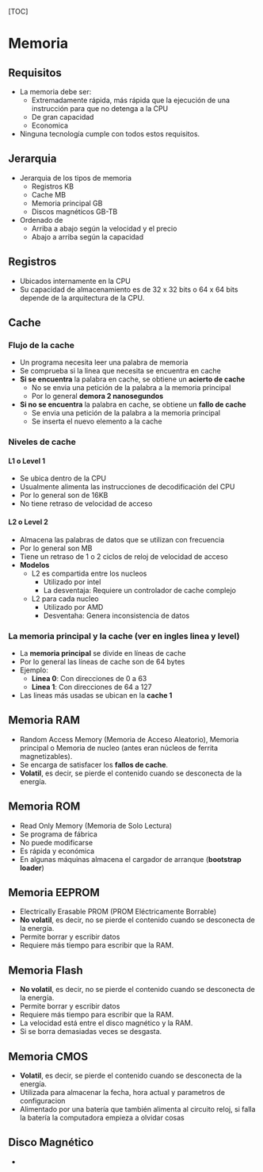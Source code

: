 [TOC]
# Memoria
## Requisitos
- La memoria debe ser:
  - Extremadamente rápida, más rápida que la ejecución de una instrucción para que no detenga a la CPU
  - De gran capacidad
  - Economica
- Ninguna tecnología cumple con todos estos requisitos.
## Jerarquia
- Jerarquia de los tipos de memoria
  - Registros KB
  - Cache MB
  - Memoria principal GB
  - Discos magnéticos GB-TB
- Ordenado de
  - Arriba a abajo según la velocidad y el precio 
  - Abajo a arriba según la capacidad
## Registros
- Ubicados internamente en la CPU
- Su capacidad de almacenamiento es de 32 x 32 bits o 64 x 64 bits depende de la arquitectura de la CPU.
## Cache
### Flujo de la cache
- Un programa necesita leer una palabra de memoria
- Se comprueba si la linea que necesita se encuentra en cache
- **Si se encuentra** la palabra en cache, se obtiene un **acierto de cache**
	- No se envia una petición de la palabra a la memoria principal
	- Por lo general **demora 2 nanosegundos**
- **Si no se encuentra** la palabra en cache, se obtiene un **fallo de cache**
	- Se envia una petición de la palabra a la memoria principal
	- Se inserta el nuevo elemento a la cache
### Niveles de cache
#### L1 o Level 1
- Se ubica dentro de la CPU
- Usualmente alimenta las instrucciones de decodificación del CPU
- Por lo general son de 16KB
- No tiene retraso de velocidad de acceso
#### L2 o Level 2
- Almacena las palabras de datos que se utilizan con frecuencia
- Por lo general son MB
- Tiene un retraso de 1 o 2 ciclos de reloj de velocidad de acceso
- **Modelos**
	- L2 es compartida entre los nucleos
		- Utilizado por intel
		- La desventaja: Requiere un controlador de cache complejo 
	- L2 para cada nucleo 
		- Utilizado por AMD
		- Desventaha: Genera inconsistencia de datos
### La memoria principal y la cache (ver en ingles linea y level)
- La **memoria principal** se divide en líneas de cache
- Por lo general las líneas de cache son de 64 bytes
- Ejemplo:
  - **Linea 0**: Con direcciones de 0 a 63
  - **Linea 1**: Con direcciones de 64 a 127
- Las lineas más usadas se ubican en la **cache 1**
## Memoria RAM
- Random Access Memory (Memoria de Acceso Aleatorio), Memoria principal o Memoria de nucleo (antes eran núcleos de ferrita magnetizables).
- Se encarga de satisfacer los **fallos de cache**.
- **Volatil**, es decir, se pierde el contenido cuando se desconecta de la energía.
## Memoria ROM
- Read Only Memory (Memoria de Solo Lectura)
- Se programa de fábrica
- No puede modificarse
- Es rápida y económica
- En algunas máquinas almacena el cargador de arranque (**bootstrap loader**)
## Memoria EEPROM
- Electrically Erasable PROM (PROM Eléctricamente Borrable)
- **No volatil**, es decir, no se pierde el contenido cuando se desconecta de la energía.
- Permite borrar y escribir datos
- Requiere más tiempo para escribir que la RAM.
## Memoria Flash
- **No volatil**, es decir, no se pierde el contenido cuando se desconecta de la energía.
- Permite borrar y escribir datos
- Requiere más tiempo para escribir que la RAM.
- La velocidad está entre el disco magnético y la RAM.
- Si se borra demasiadas veces se desgasta.
## Memoria CMOS
- **Volatil**, es decir, se pierde el contenido cuando se desconecta de la energía.
- Utilizada para almacenar la fecha, hora actual y parametros de configuracion
- Alimentado por una batería que también alimenta al circuito reloj, si falla la batería la computadora empieza a olvidar cosas
## Disco Magnético
- 